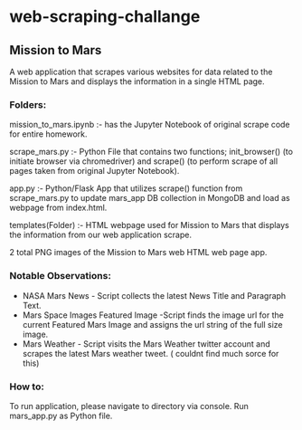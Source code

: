 # web-scraping-challange

## Mission to Mars

A web application that scrapes various websites for data related to the Mission to Mars and displays the information in a single HTML page.

### Folders:
mission_to_mars.ipynb :-  has the Jupyter Notebook of original scrape code for entire homework.

scrape_mars.py :-  Python File that contains two functions; init_browser() (to initiate browser via chromedriver) and scrape() (to perform scrape of all pages taken from original Jupyter Notebook).

app.py :- Python/Flask App that utilizes scrape() function from scrape_mars.py to update mars_app DB collection in MongoDB and load as webpage from index.html.

templates(Folder) :-  HTML webpage used for Mission to Mars that displays the information from our web application scrape.

2 total PNG images of the Mission to Mars web HTML web page app.

### Notable Observations: 

* NASA Mars News - Script collects the latest News Title and Paragraph Text.
* Mars Space Images Featured Image -Script finds the image url for the current Featured Mars Image and assigns the url string of the full size image.
* Mars Weather - Script visits the Mars Weather twitter account and scrapes the latest Mars weather tweet. ( couldnt find much sorce for this)

### How to:
To run application, please navigate to directory via console. Run mars_app.py as Python file.
